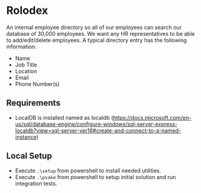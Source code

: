 # Rolodex

An internal employee directory so all of our employees can search our database of 30,000 employees.
We want any HR representatives to be able to add/edit/delete employees.
A typical directory entry has the following information:

* Name
* Job Title
* Location
* Email
* Phone Number(s)

## Requirements
- LocalDB is installed named as localdb (https://docs.microsoft.com/en-us/sql/database-engine/configure-windows/sql-server-express-localdb?view=sql-server-ver16#create-and-connect-to-a-named-instance)

## Local Setup

- Execute `.\setup` from powershell to install needed utilities.
- Execute `.\psake` from powershell to setup initial solution and run integration tests.